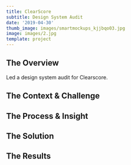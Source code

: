 ```yaml
---
title: ClearScore
subtitle: Design System Audit
date: '2019-04-30'
thumb_image: images/smartmockups_kjjbqo03.jpg
image: images/2.jpg
template: project
---
```

####

## The Overview

Led a design system audit for Clearscore.

## The Context & Challenge

## The Process & Insight

## The Solution

## The Results
